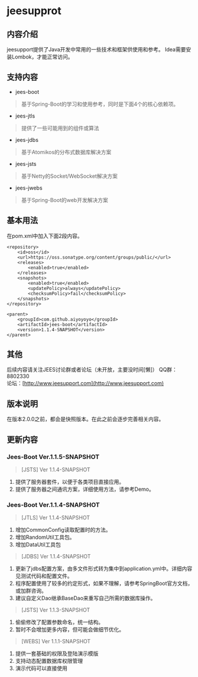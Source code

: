 # jeesupprot

## 内容介绍
jeesupport提供了Java开发中常用的一些技术和框架供使用和参考。
Idea需要安装Lombok，才能正常访问。
## 支持内容
* jees-boot 
> 基于Spring-Boot的学习和使用参考，同时是下面4个的核心依赖项。 
* jees-jtls
> 提供了一些可能用到的组件或算法
* jees-jdbs
> 基于Atomikos的分布式数据库解决方案
* jees-jsts
> 基于Netty的Socket/WebSocket解决方案
* jees-jwebs
> 基于Spring-Boot的web开发解决方案

## 基本用法
在pom.xml中加入下面2段内容。
```
<repository>
    <id>oss</id>
    <url>https://oss.sonatype.org/content/groups/public/</url>
    <releases>
        <enabled>true</enabled>
    </releases>
    <snapshots>
        <enabled>true</enabled>
        <updatePolicy>always</updatePolicy>
        <checksumPolicy>fail</checksumPolicy>
    </snapshots>
</repository>
```
```
<parent>
	<groupId>com.github.aiyoyoyo</groupId>
	<artifactId>jees-boot</artifactId>
	<version>1.1.4-SNAPSHOT</version>
</parent>
```
## 其他
后续内容请关注JEES讨论群或者论坛（未开放，主要没时间[懒]） 
QQ群：8802330  
论坛：[http://www.jeesupport.com](http://www.jeesupport.com)

## 版本说明
在版本2.0.0之前，都会是快照版本。在此之前会逐步完善相关内容。

## 更新内容
### Jees-Boot Ver.1.1.5-SNAPSHOT
> [JSTS] Ver 1.1.4-SNAPSHOT
1. 提供了服务器套件，以便于各类项目直接应用。
2. 提供了服务器之间通讯方案，详细使用方法，请参考Demo。

### Jees-Boot Ver.1.1.4-SNAPSHOT
> [JTLS] Ver 1.1.4-SNAPSHOT
1. 增加CommonConfig读取配置时的方法。 
2. 增加RandomUtil工具包。
3. 增加DataUtil工具包

> [JDBS] Ver 1.1.4-SNAPSHOT
1. 更新了jdbs配置方案，由多文件形式转为集中到application.yml中。详细内容见测试代码和配置文件。
2. 程序配置使用了较多的约定形式，如果不理解，请参考SpringBoot官方文档，或加群咨询。
3. 建议自定义Dao继承BaseDao来重写自己所需的数据库操作。

> [JSTS] Ver 1.1.3-SNAPSHOT
1. 偷偷修改了配置参数命名，统一结构。
2. 暂时不会增加更多内容，但可能会做细节优化。

> [WEBS] Ver 1.1.1-SNAPSHOT
1. 提供一套基础的权限及登陆演示模版
2. 支持动态配置数据库权限管理
3. 演示代码可以直接使用

